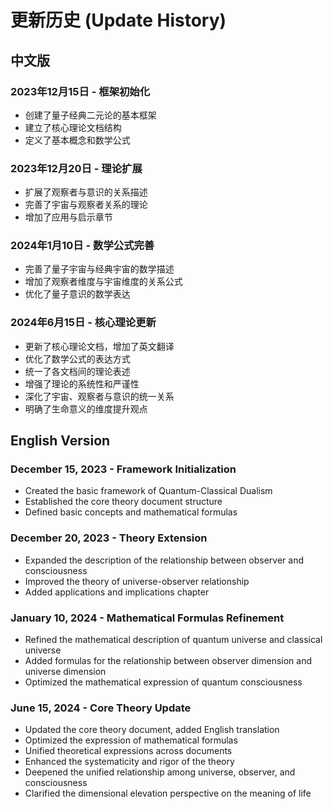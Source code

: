 # 更新历史 (Update History)

## 中文版

### 2023年12月15日 - 框架初始化
- 创建了量子经典二元论的基本框架
- 建立了核心理论文档结构
- 定义了基本概念和数学公式

### 2023年12月20日 - 理论扩展
- 扩展了观察者与意识的关系描述
- 完善了宇宙与观察者关系的理论
- 增加了应用与启示章节

### 2024年1月10日 - 数学公式完善
- 完善了量子宇宙与经典宇宙的数学描述
- 增加了观察者维度与宇宙维度的关系公式
- 优化了量子意识的数学表达

### 2024年6月15日 - 核心理论更新
- 更新了核心理论文档，增加了英文翻译
- 优化了数学公式的表达方式
- 统一了各文档间的理论表述
- 增强了理论的系统性和严谨性
- 深化了宇宙、观察者与意识的统一关系
- 明确了生命意义的维度提升观点

## English Version

### December 15, 2023 - Framework Initialization
- Created the basic framework of Quantum-Classical Dualism
- Established the core theory document structure
- Defined basic concepts and mathematical formulas

### December 20, 2023 - Theory Extension
- Expanded the description of the relationship between observer and consciousness
- Improved the theory of universe-observer relationship
- Added applications and implications chapter

### January 10, 2024 - Mathematical Formulas Refinement
- Refined the mathematical description of quantum universe and classical universe
- Added formulas for the relationship between observer dimension and universe dimension
- Optimized the mathematical expression of quantum consciousness

### June 15, 2024 - Core Theory Update
- Updated the core theory document, added English translation
- Optimized the expression of mathematical formulas
- Unified theoretical expressions across documents
- Enhanced the systematicity and rigor of the theory
- Deepened the unified relationship among universe, observer, and consciousness
- Clarified the dimensional elevation perspective on the meaning of life 